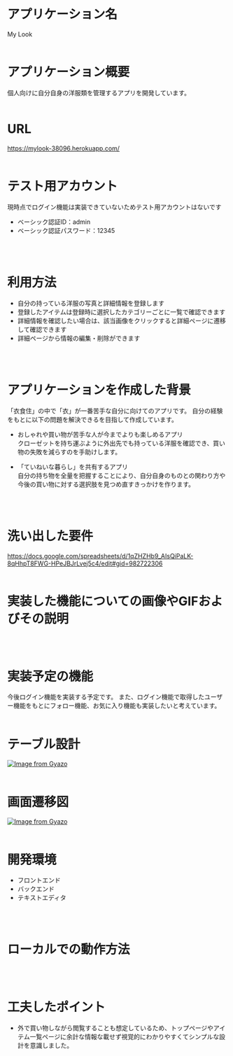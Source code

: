 # アプリケーション名
My Look
<br>
<br>
# アプリケーション概要
個人向けに自分自身の洋服類を管理するアプリを開発しています。
<br>
<br>
# URL
https://mylook-38096.herokuapp.com/
<br>
<br>

# テスト用アカウント
現時点でログイン機能は実装できていないためテスト用アカウントはないです

- ベーシック認証ID：admin
- ベーシック認証パスワード：12345
<br>
<br>

# 利用方法
- 自分の持っている洋服の写真と詳細情報を登録します
- 登録したアイテムは登録時に選択したカテゴリーごとに一覧で確認できます
- 詳細情報を確認したい場合は、該当画像をクリックすると詳細ページに遷移して確認できます
- 詳細ページから情報の編集・削除ができます
<br>
<br>

# アプリケーションを作成した背景
「衣食住」の中で「衣」が一番苦手な自分に向けてのアプリです。
自分の経験をもとに以下の問題を解決できるを目指して作成しています。

- おしゃれや買い物が苦手な人が今までよりも楽しめるアプリ<br>
クローゼットを持ち運ぶように外出先でも持っている洋服を確認でき、買い物の失敗を減らすのを手助けします。

- 「ていねいな暮らし」を共有するアプリ<br>
自分の持ち物を全量を把握することにより、自分自身のものとの関わり方や今後の買い物に対する選択肢を見つめ直すきっかけを作ります。
<br>
<br>

# 洗い出した要件
https://docs.google.com/spreadsheets/d/1qZHZHb9_AIsQiPaLK-8qHhpT8FWG-HPeJBJrLvej5c4/edit#gid=982722306
<br>
<br>

# 実装した機能についての画像やGIFおよびその説明
<br>
<br>

# 実装予定の機能
今後ログイン機能を実装する予定です。
また、ログイン機能で取得したユーザー機能をもとにフォロー機能、お気に入り機能も実装したいと考えています。
<br>
<br>

# テーブル設計
[![Image from Gyazo](https://i.gyazo.com/08828aab4c0fa26d1210c889c5e5338f.png)](https://gyazo.com/08828aab4c0fa26d1210c889c5e5338f)
<br>
<br>

# 画面遷移図
[![Image from Gyazo](https://i.gyazo.com/46bd64d53329250838c99981687863f0.png)](https://gyazo.com/46bd64d53329250838c99981687863f0)
<br>
<br>

# 開発環境
- フロントエンド
- バックエンド
- テキストエディタ
<br>
<br>

# ローカルでの動作方法
<br>
<br>

# 工夫したポイント
- 外で買い物しながら閲覧することも想定しているため、トップページやアイテム一覧ページに余計な情報な載せず視覚的にわかりやすくてシンプルな設計を意識しました。
